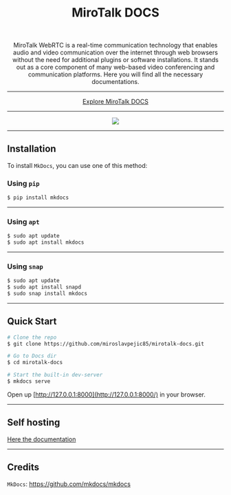 <h1 align="center">MiroTalk DOCS</h1>

<br />

<p align="center">MiroTalk WebRTC is a real-time communication technology that enables audio and video communication over the internet through web browsers without the need for additional plugins or software installations. It stands out as a core component of many web-based video conferencing and communication platforms. Here you will find all the necessary documentations.</p>

<hr />

<p align="center">
    <a href="https://docs.mirotalk.com">Explore MiroTalk DOCS</a>
</p>

<hr />

<p align="center">
    <a href="https://docs.mirotalk.com"><img src="mirotalk.gif"></a>
</p>

<hr />

## Installation

To install `MkDocs`, you can use one of this method:

### Using `pip`

```bash
$ pip install mkdocs
```

---

### Using `apt`

```bash
$ sudo apt update
$ sudo apt install mkdocs
```

---

### Using `snap`

```bash
$ sudo apt update
$ sudo apt install snapd
$ sudo snap install mkdocs
```

---

## Quick Start

```bash
# Clone the repo
$ git clone https://github.com/miroslavpejic85/mirotalk-docs.git

# Go to Docs dir
$ cd mirotalk-docs

# Start the built-in dev-server
$ mkdocs serve
```

Open up [http://127.0.0.1:8000](http://127.0.0.1:8000/) in your browser.

---

## Self hosting

[Here the documentation](./docs/mirotalk-docs/self-hosting.md)

---

## Credits

`MkDocs`: <https://github.com/mkdocs/mkdocs>
